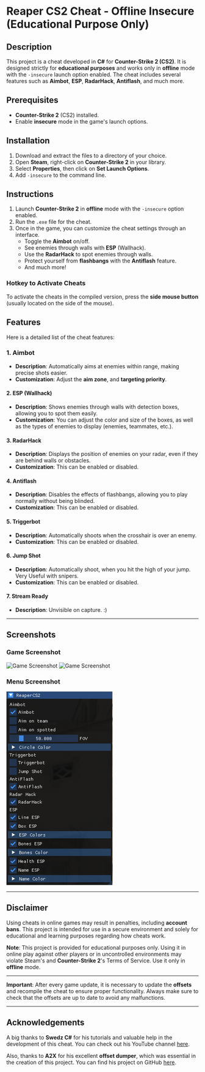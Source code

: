 # Reaper CS2 Cheat - Offline Insecure (Educational Purpose Only)

## Description

This project is a cheat developed in **C#** for **Counter-Strike 2 (CS2)**. It is designed strictly for **educational purposes** and works only in **offline** mode with the `-insecure` launch option enabled. The cheat includes several features such as **Aimbot**, **ESP**, **RadarHack**, **Antiflash**, and much more.

## Prerequisites

- **Counter-Strike 2** (CS2) installed.
- Enable **insecure** mode in the game's launch options.

## Installation

1. Download and extract the files to a directory of your choice.
2. Open **Steam**, right-click on **Counter-Strike 2** in your library.
3. Select **Properties**, then click on **Set Launch Options**.
4. Add `-insecure` to the command line.

## Instructions

1. Launch **Counter-Strike 2** in **offline** mode with the `-insecure` option enabled.
2. Run the `.exe` file for the cheat.
3. Once in the game, you can customize the cheat settings through an interface.
   - Toggle the **Aimbot** on/off.
   - See enemies through walls with **ESP** (Wallhack).
   - Use the **RadarHack** to spot enemies through walls.
   - Protect yourself from **flashbangs** with the **Antiflash** feature.
   - And much more!

### Hotkey to Activate Cheats

To activate the cheats in the compiled version, press the **side mouse button** (usually located on the side of the mouse).

## Features

Here is a detailed list of the cheat features:

### 1. **Aimbot**

- **Description**: Automatically aims at enemies within range, making precise shots easier.
- **Customization**: Adjust the **aim zone**, and **targeting priority**.

#### 2. **ESP (Wallhack)**

- **Description**: Shows enemies through walls with detection boxes, allowing you to spot them easily.
- **Customization**: You can adjust the color and size of the boxes, as well as the types of enemies to display (enemies, teammates, etc.).

#### 3. **RadarHack**

- **Description**: Displays the position of enemies on your radar, even if they are behind walls or obstacles.
- **Customization**: This can be enabled or disabled.

#### 4. **Antiflash**

- **Description**: Disables the effects of flashbangs, allowing you to play normally without being blinded.
- **Customization**: This can be enabled or disabled.

#### 5. **Triggerbot**

- **Description**: Automatically shoots when the crosshair is over an enemy.
- **Customization**: This can be enabled or disabled.

#### 6. **Jump Shot**

- **Description**: Automatically shoot, when you hit the high of your jump. Very Useful with snipers.
- **Customization**: This can be enabled or disabled.

#### 7. **Stream Ready**

- **Description**: Unvisible on capture. :)

---

## Screenshots

### Game Screenshot

![Game Screenshot](./images/1.png)
![Game Screenshot](./images/2.png)

### Menu Screenshot

![Menu Screenshot](./images/3.png)

---

## Disclaimer

Using cheats in online games may result in penalties, including **account bans**. This project is intended for use in a secure environment and solely for educational and learning purposes regarding how cheats work.

**Note**: This project is provided for educational purposes only. Using it in online play against other players or in uncontrolled environments may violate Steam's and **Counter-Strike 2**'s Terms of Service. Use it only in **offline** mode.

---

**Important**: After every game update, it is necessary to update the **offsets** and recompile the cheat to ensure proper functionality. Always make sure to check that the offsets are up to date to avoid any malfunctions.

---

## Acknowledgements

A big thanks to **Swedz C#** for his tutorials and valuable help in the development of this cheat. You can check out his YouTube channel [here](https://www.youtube.com/@SwedishTwat/).

Also, thanks to **A2X** for his excellent **offset dumper**, which was essential in the creation of this project. You can find his project on GitHub [here](https://github.com/a2x/cs2-dumper/).

